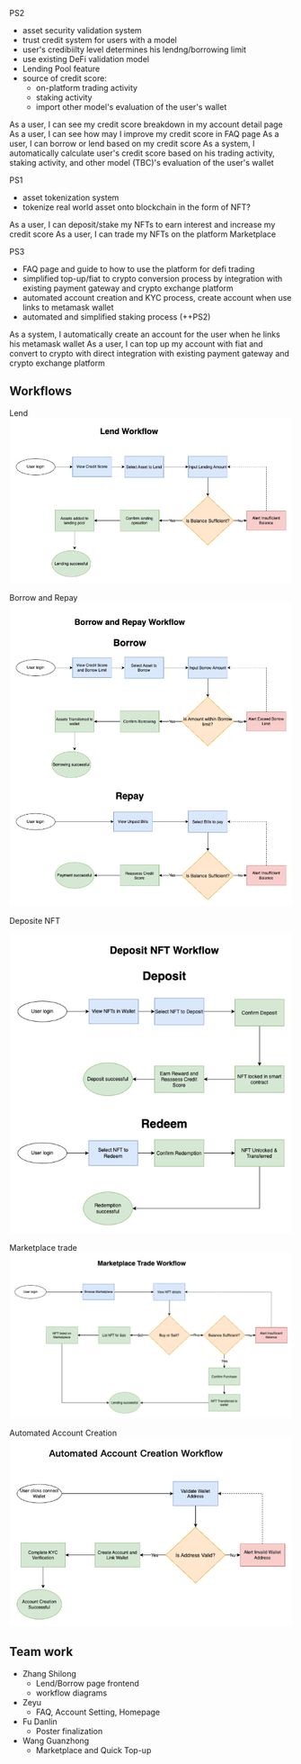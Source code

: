 PS2
- asset security validation system
- trust credit system for users with a model
- user's credibiilty level determines his lendng/borrowing limit
- use existing DeFi validation model
- Lending Pool feature
- source of credit score:
  - on-platform trading activity
  - staking activity
  - import other model's evaluation of the user's wallet

As a user, I can see my credit score breakdown in my account detail page
As a user, I can see how may I improve my credit score in FAQ page
As a user, I can borrow or lend based on my credit score
As a system, I automatically calculate user's credit score based on his trading activity, staking activity, and other model (TBC)'s evaluation of the user's wallet

PS1
- asset tokenization system
- tokenize real world asset onto blockchain in the form of NFT?

As a user, I can deposit/stake my NFTs to earn interest and increase my credit score
As a user, I can trade my NFTs on the platform Marketplace

PS3
- FAQ page and guide to how to use the platform for defi trading
- simplified top-up/fiat to crypto conversion process by integration with existing payment gateway and crypto exchange platform
- automated account creation and KYC process, create account when use links to metamask wallet
- automated and simplified staking process (++PS2)

As a system, I automatically create an account for the user when he links his metamask wallet
As a user, I can top up my account with fiat and convert to crypto with direct integration with existing payment gateway and crypto exchange platform


## Workflows

Lend
![Lend Workflow](pics/lend%20workflow.drawio.png)

Borrow and Repay
![Borrow and Repay Workflow](pics/Borrow%20and%20Repay.drawio.png)

Deposite NFT

![Deposite NFT Workflow](pics/Deposit%20NFT.drawio.png)

Marketplace trade
![Marketplace Trade Workflow](pics/Marketplace%20Trade%20Workflow.drawio.png)

Automated Account Creation
![Automated Account Creation Workflow](pics/Automated%20Account%20Creation%20Workflow.drawio.png)

## Team work

- Zhang Shilong
  - Lend/Borrow page frontend
  - workflow diagrams
- Zeyu
  - FAQ, Account Setting, Homepage
- Fu Danlin
  - Poster finalization
- Wang Guanzhong
  - Marketplace and Quick Top-up